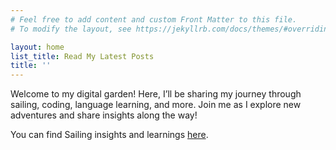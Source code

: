 ```yaml
---
# Feel free to add content and custom Front Matter to this file.
# To modify the layout, see https://jekyllrb.com/docs/themes/#overriding-theme-defaults

layout: home
list_title: Read My Latest Posts
title: ''
---
```


Welcome to my digital garden! Here, I’ll be sharing my journey through sailing, coding, language learning, and more. Join me as I explore new adventures and share insights along the way!

You can find Sailing insights and learnings
[here](https://www.instagram.com/simple_sailing/).